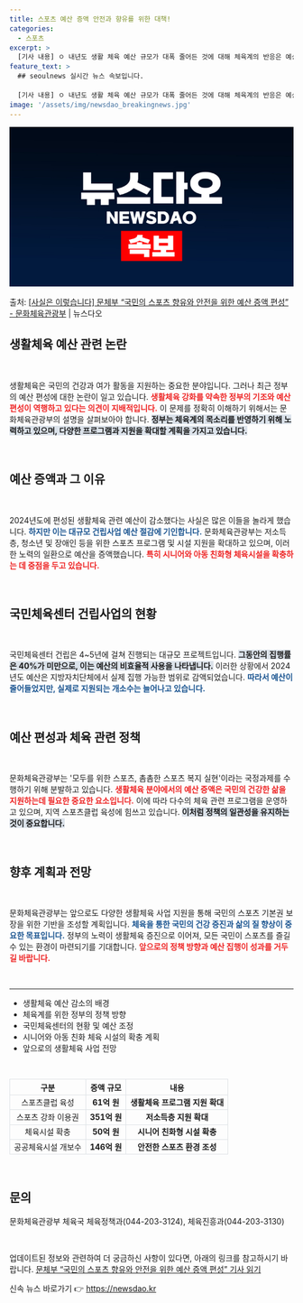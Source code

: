 ```yaml
---
title: 스포츠 예산 증액 안전과 향유를 위한 대책!
categories:
  - 스포츠
excerpt: >
  [기사 내용] ㅇ 내년도 생활 체육 예산 규모가 대폭 줄어든 것에 대해 체육계의 반응은 예상 밖이라는 여론이…
feature_text: >
  ## seoulnews 실시간 뉴스 속보입니다.

  [기사 내용] ㅇ 내년도 생활 체육 예산 규모가 대폭 줄어든 것에 대해 체육계의 반응은 예상 밖이라는 여론이…
image: '/assets/img/newsdao_breakingnews.jpg'
---
```


![뉴스다오 속보](/assets/img/newsdao_breakingnews.jpg)

<p>출처: <a href="https://newsdao.kr/1798" rel="dofollow">[사실은 이렇습니다] 문체부 “국민의 스포츠 향유와 안전을 위한 예산 증액 편성” - 문화체육관광부</a> | 뉴스다오</p>

<h2 data-ke-size="size26">생활체육 예산 관련 논란</h2>

<p data-ke-size="size16">&nbsp;</p>

생활체육은 국민의 건강과 여가 활동을 지원하는 중요한 분야입니다. 그러나 최근 정부의 예산 편성에 대한 논란이 일고 있습니다. <b><span style="color: #ee2323;">생활체육 강화를 약속한 정부의 기조와 예산 편성이 역행하고 있다는 의견이 지배적입니다.</span></b> 이 문제를 정확히 이해하기 위해서는 문화체육관광부의 설명을 살펴보아야 합니다. <b><span style="background-color: #21538527;">정부는 체육계의 목소리를 반영하기 위해 노력하고 있으며, 다양한 프로그램과 지원을 확대할 계획을 가지고 있습니다.</span></b> 

<p data-ke-size="size16">&nbsp;</p>

<h2 data-ke-size="size26">예산 증액과 그 이유</h2>

<p data-ke-size="size16">&nbsp;</p>

2024년도에 편성된 생활체육 관련 예산이 감소했다는 사실은 많은 이들을 놀라게 했습니다. <b><span style="color: #1a5490;">하지만 이는 대규모 건립사업 예산 절감에 기인합니다.</span></b> 문화체육관광부는 저소득층, 청소년 및 장애인 등을 위한 스포츠 프로그램 및 시설 지원을 확대하고 있으며, 이러한 노력의 일환으로 예산을 증액했습니다. <b><span style="color: #ee2323;">특히 시니어와 아동 친화형 체육시설을 확충하는 데 중점을 두고 있습니다.</span></b> 

<p data-ke-size="size16">&nbsp;</p>

<h2 data-ke-size="size26">국민체육센터 건립사업의 현황</h2>

<p data-ke-size="size16">&nbsp;</p>

국민체육센터 건립은 4~5년에 걸쳐 진행되는 대규모 프로젝트입니다. <b><span style="background-color: #21538527;">그동안의 집행률은 40%가 미만으로, 이는 예산의 비효율적 사용을 나타냅니다.</span></b> 이러한 상황에서 2024년도 예산은 지방자치단체에서 실제 집행 가능한 범위로 감액되었습니다. <b><span style="color: #1a5490;">따라서 예산이 줄어들었지만, 실제로 지원되는 개소수는 늘어나고 있습니다.</span></b> 

<p data-ke-size="size16">&nbsp;</p>

<h2 data-ke-size="size26">예산 편성과 체육 관련 정책</h2>

<p data-ke-size="size16">&nbsp;</p>

문화체육관광부는 '모두를 위한 스포츠, 촘촘한 스포츠 복지 실현'이라는 국정과제를 수행하기 위해 분발하고 있습니다. <b><span style="color: #ee2323;">생활체육 분야에서의 예산 증액은 국민의 건강한 삶을 지원하는데 필요한 중요한 요소입니다.</span></b> 이에 따라 다수의 체육 관련 프로그램을 운영하고 있으며, 지역 스포츠클럽 육성에 힘쓰고 있습니다. <b><span style="background-color: #21538527;">이처럼 정책의 일관성을 유지하는 것이 중요합니다.</span></b>

<p data-ke-size="size16">&nbsp;</p>

<h2 data-ke-size="size26">향후 계획과 전망</h2>

<p data-ke-size="size16">&nbsp;</p>

문화체육관광부는 앞으로도 다양한 생활체육 사업 지원을 통해 국민의 스포츠 기본권 보장을 위한 기반을 조성할 계획입니다. <b><span style="color: #1a5490;">체육을 통한 국민의 건강 증진과 삶의 질 향상이 중요한 목표입니다.</span></b> 정부의 노력이 생활체육 증진으로 이어져, 모든 국민이 스포츠를 즐길 수 있는 환경이 마련되기를 기대합니다. <b><span style="color: #ee2323;">앞으로의 정책 방향과 예산 집행이 성과를 거두길 바랍니다.</span></b>

<p data-ke-size="size16">&nbsp;</p>

<hr />

<ul>
    <li>생활체육 예산 감소의 배경</li>
    <li>체육계를 위한 정부의 정책 방향</li>
    <li>국민체육센터의 현황 및 예산 조정</li>
    <li>시니어와 아동 친화 체육 시설의 확충 계획</li>
    <li>앞으로의 생활체육 사업 전망</li>
</ul>

<p data-ke-size="size16">&nbsp;</p>

<table style="width: 100%; border-collapse: collapse;">
    <thead>
        <tr>
            <th style="border: 1px solid #dee2e6; text-align: center;">구분</th>
            <th style="border: 1px solid #dee2e6; text-align: center;">증액 규모</th>
            <th style="border: 1px solid #dee2e6; text-align: center;">내용</th>
        </tr>
    </thead>
    <tbody>
        <tr>
            <td style="border: 1px solid #dee2e6; text-align: center;">스포츠클럽 육성</td>
            <td style="border: 1px solid #dee2e6; text-align: center;"><b>61억 원</b></td>
            <td style="border: 1px solid #dee2e6; text-align: center;"><b>생활체육 프로그램 지원 확대</b></td>
        </tr>
        <tr>
            <td style="border: 1px solid #dee2e6; text-align: center;">스포츠 강좌 이용권</td>
            <td style="border: 1px solid #dee2e6; text-align: center;"><b>351억 원</b></td>
            <td style="border: 1px solid #dee2e6; text-align: center;"><b>저소득층 지원 확대</b></td>
        </tr>
        <tr>
            <td style="border: 1px solid #dee2e6; text-align: center;">체육시설 확충</td>
            <td style="border: 1px solid #dee2e6; text-align: center;"><b>50억 원</b></td>
            <td style="border: 1px solid #dee2e6; text-align: center;"><b>시니어 친화형 시설 확충</b></td>
        </tr>
        <tr>
            <td style="border: 1px solid #dee2e6; text-align: center;">공공체육시설 개보수</td>
            <td style="border: 1px solid #dee2e6; text-align: center;"><b>146억 원</b></td>
            <td style="border: 1px solid #dee2e6; text-align: center;"><b>안전한 스포츠 환경 조성</b></td>
        </tr>
    </tbody>
</table>

<p data-ke-size="size16">&nbsp;</p>

## 문의
문화체육관광부 체육국 체육정책과(044-203-3124), 체육진흥과(044-203-3130)

<p data-ke-size="size16">&nbsp;</p>

업데이트된 정보와 관련하여 더 궁금하신 사항이 있다면, 아래의 링크를 참고하시기 바랍니다. 
<a href="https://newsdao.kr/1798">문체부 “국민의 스포츠 향유와 안전을 위한 예산 증액 편성” 기사 읽기</a> 

신속 뉴스 바로가기 👉 <a href="https://newsdao.kr" rel="dofollow">https://newsdao.kr</a>


